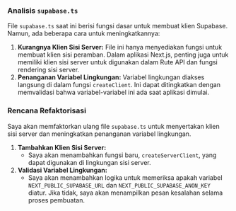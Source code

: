 ### Analisis `supabase.ts`

File `supabase.ts` saat ini berisi fungsi dasar untuk membuat klien Supabase. Namun, ada beberapa cara untuk meningkatkannya:

1.  **Kurangnya Klien Sisi Server:** File ini hanya menyediakan fungsi untuk membuat klien sisi peramban. Dalam aplikasi Next.js, penting juga untuk memiliki klien sisi server untuk digunakan dalam Rute API dan fungsi rendering sisi server.
2.  **Penanganan Variabel Lingkungan:** Variabel lingkungan diakses langsung di dalam fungsi `createClient`. Ini dapat ditingkatkan dengan memvalidasi bahwa variabel-variabel ini ada saat aplikasi dimulai.

### Rencana Refaktorisasi

Saya akan memfaktorkan ulang file `supabase.ts` untuk menyertakan klien sisi server dan meningkatkan penanganan variabel lingkungan.

1.  **Tambahkan Klien Sisi Server:**
    *   Saya akan menambahkan fungsi baru, `createServerClient`, yang dapat digunakan di lingkungan sisi server.
2.  **Validasi Variabel Lingkungan:**
    *   Saya akan menambahkan logika untuk memeriksa apakah variabel `NEXT_PUBLIC_SUPABASE_URL` dan `NEXT_PUBLIC_SUPABASE_ANON_KEY` diatur. Jika tidak, saya akan menampilkan pesan kesalahan selama proses pembuatan.
